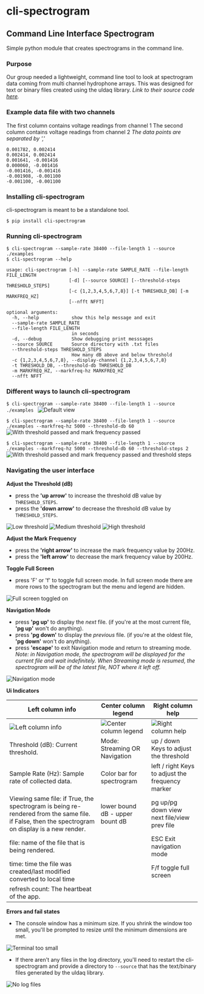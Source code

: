 # cli-spectrogram
## Command Line Interface Spectrogram
Simple python module that creates spectrograms in the command line.

### Purpose
Our group needed a lightweight, command line tool to look at spectrogram data coming from multi channel hydrophone arrays. 
This was designed for text or binary files created using the uldaq library. _Link to their source code [here](https://github.com/mccdaq/uldaq)._ 

### Example data file with two channels
The first column contains voltage readings from channel 1
The second column contains voltage readings from channel 2
_The data points are separated by ','_

```
0.001782, 0.002414
0.002414, 0.002414
0.001641, -0.001416
0.000060, -0.001416
-0.001416, -0.001416
-0.001908, -0.001100
-0.001100, -0.001100
```

### Installing cli-spectrogram
cli-spectrogram is meant to be a standalone tool.
```
$ pip install cli-spectrogram 
```

### Running cli-spectrogram
```
$ cli-spectrogram --sample-rate 38400 --file-length 1 --source ./examples
$ cli-spectrogram --help

usage: cli-spectrogram [-h] --sample-rate SAMPLE_RATE --file-length FILE_LENGTH
                       [-d] [--source SOURCE] [--threshold-steps THRESHOLD_STEPS]
                       [-c {1,2,3,4,5,6,7,8}] [-t THRESHOLD_DB] [-m MARKFREQ_HZ]
                       [--nfft NFFT]

optional arguments:
  -h, --help            show this help message and exit
  --sample-rate SAMPLE_RATE
  --file-length FILE_LENGTH
                        in seconds
  -d, --debug           Show debugging print messsages
  --source SOURCE       Source directory with .txt files
  --threshold-steps THRESHOLD_STEPS
                        How many dB above and below threshold
  -c {1,2,3,4,5,6,7,8}, --display-channel {1,2,3,4,5,6,7,8}
  -t THRESHOLD_DB, --threshold-db THRESHOLD_DB
  -m MARKFREQ_HZ, --markfreq-hz MARKFREQ_HZ
  --nfft NFFT
```

### Different ways to launch cli-spectrogram
`$ cli-spectrogram --sample-rate 38400 --file-length 1 --source ./examples `
![](/images/default.png?raw=true "Default view")

`$ cli-spectrogram --sample-rate 38400 --file-length 1 --source ./examples --markfreq-hz 5000 --threshold-db 60`
![](/images/basic.png?raw=true "With threshold passed and mark frequency passed")

`$ cli-spectrogram --sample-rate 38400 --file-length 1 --source ./examples --markfreq-hz 5000 --threshold-db 60 --threshold-steps 2 `
![](/images/thresh_tolerance.png?raw=true "With threshold passed and mark frequency passed and threshold steps")


### Navigating the user interface
__Adjust the Threshold (dB)__
* press the __'up arrow'__ to increase the threshold dB value by `THRESHOLD_STEPS`.
* press the __'down arrow'__ to decrease the threshold dB value by `THRESHOLD_STEPS`.

![](/images/low_threshold.png?raw=true "Low threshold")
![](/images/medium_threshold.png?raw=true "Medium threshold")
![](/images/high_threshold.png?raw=true "High threshold")

__Adjust the Mark Frequency__
* press the __'right arrow'__ to increase the mark frequency value by 200Hz.
* press the __'left arrow'__ to decrease the mark frequency value by 200Hz.

__Toggle Full Screen__ 
* press 'F' or 'f' to toggle full screen mode. In full screen mode there are more rows to the spectrogram but the menu and legend are hidden.

![](/images/full_screen.png?raw=true "Full screen toggled on")

__Navigation Mode__ 
* press __'pg up'__ to display the _next_ file. (if you're at the most current file, __'pg up'__ won't do anything).
* press __'pg down'__ to display the _previous_ file. (if you're at the oldest file, __'pg down'__ won't do anything).
* press __'escape'__ to exit Navigation mode and return to streaming mode.
_Note: in Navigation mode, the spectrogram will be displayed for the current file and wait indefinitely. When Streaming mode is resumed, the spectrogram will be of the latest file, NOT where it left off._

![](/images/navigation_mode.png?raw=true "Navigation mode")

__Ui Indicators__

Left column info | Center column legend | Right column help
------------ | ------------- | -------------
![](/images/left_column.png?raw=true "Left column info") | ![](/images/center_column.png?raw=true "Center column legend") | ![](/images/right_column.png?raw=true "Right column help")
Threshold (dB): Current threshold. | Mode: Streaming OR Navigation | up / down Keys to adjust the threshold
Sample Rate (Hz): Sample rate of collected data. | Color bar for spectrogram | left / right Keys to adjust the frequency marker
Viewing same file: if True, the spectrogram is being re-rendered from the same file. if False, then the spectrogram on display is a new render. | lower bound dB - upper bount dB | pg up/pg down view next file/view prev file
file: name of the file that is being rendered. | | ESC Exit navigation mode
time: time the file was created/last modified converted to local time | | F/f toggle full screen
refresh count: The heartbeat of the app. | |

__Errors and fail states__

* The console window has a minimum size. If you shrink the window too small, you'll be prompted to resize until the minimum dimensions are met.

![](/images/too_small.png?raw=true "Terminal too small")

* If there aren't any files in the log directory, you'll need to restart the cli-spectrogram and provide a directory to `--source` that has the text/binary files generated by the uldaq library.

![](/images/no_files.png?raw=true "No log files")



